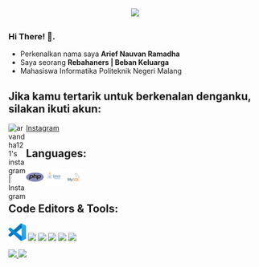 <h1 align="center">
  <a href="https://git.io/typing-svg">
    <img src="https://readme-typing-svg.herokuapp.com/?lines=YAAHOOO!!!&center=true&size=30">
  </a>
</h1>

### Hi There! 👋.
- Perkenalkan nama saya **Arief Nauvan Ramadha**
- Saya seorang **Rebahaners | Beban Keluarga**
- Mahasiswa Informatika Politeknik Negeri Malang

## Jika kamu tertarik untuk berkenalan denganku, silakan ikuti akun:
<a href="https://www.instagram.com/arvandha121/">
  <img align="left" alt="arvandha121's instagram | Instagram" width="35px" src="https://camo.githubusercontent.com/c9dacf0f25a1489fdbc6c0d2b41cda58b77fa210a13a886d6f99e027adfbd358/68747470733a2f2f6564656e742e6769746875622e696f2f537570657254696e7949636f6e732f696d616765732f7376672f696e7374616772616d2e737667"/>Instagram
</a>

<br>

## Languages: 
<code><img height="35" src="https://raw.githubusercontent.com/github/explore/80688e429a7d4ef2fca1e82350fe8e3517d3494d/topics/php/php.png"></code>
<code><img height="35" src="https://raw.githubusercontent.com/github/explore/5c058a388828bb5fde0bcafd4bc867b5bb3f26f3/topics/java/java.png"></code>
<code><img height="35" src="https://raw.githubusercontent.com/github/explore/80688e429a7d4ef2fca1e82350fe8e3517d3494d/topics/mysql/mysql.png"></code> 

## Code Editors & Tools: 
<code><img height="35" src="https://raw.githubusercontent.com/github/explore/80688e429a7d4ef2fca1e82350fe8e3517d3494d/topics/visual-studio-code/visual-studio-code.png"></code>
<code><img height="35" src="https://resources.jetbrains.com/storage/products/company/brand/logos/IntelliJ_IDEA_icon.png"></code>
<code><img height="35" src="https://wakatime.com/static/img/editor-icons/netbeans-128.png"></code>
<code><img height="35" src="https://wakatime.com/static/img/editor-icons/sql-server-management-studio-128.png"></code>
<code><img height="35" src="https://wakatime.com/static/img/editor-icons/word-128.png"></code>
<code><img height="35" src="https://wakatime.com/static/img/editor-icons/powerpoint-128.png"></code>

<p align="left">
<a href="https://github.com/arvandha121">
  <img height="180em" src="https://github-readme-stats-eight-theta.vercel.app/api?username=arvandha121&show_icons=true&theme=algolia&include_all_commits=true&count_private=true"/>
  <img height="180em" src="https://github-readme-stats-eight-theta.vercel.app/api/top-langs/?username=arvandha121&layout=compact&langs_count=8&theme=algolia"/>
</a>
</p>
